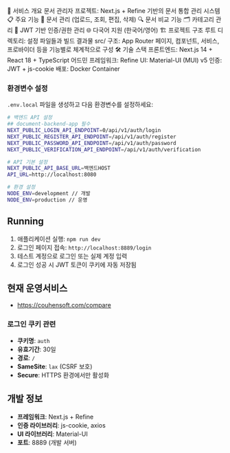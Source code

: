 🎯 서비스 개요
문서 관리자 프로젝트: Next.js + Refine 기반의 문서 통합 관리 시스템
📋 주요 기능
📄 문서 관리 (업로드, 조회, 편집, 삭제)
🔍 문서 비교 기능
🗂️ 카테고리 관리
🔐 JWT 기반 인증/권한 관리
🌐 다국어 지원 (한국어/영어)
🏗️ 프로젝트 구조
루트 디렉토리: 설정 파일들과 빌드 결과물
src/ 구조: App Router 페이지, 컴포넌트, 서비스, 프로바이더 등을 기능별로 체계적으로 구성
🛠️ 기술 스택
프론트엔드: Next.js 14 + React 18 + TypeScript
어드민 프레임워크: Refine
UI: Material-UI (MUI) v5
인증: JWT + js-cookie
배포: Docker Container

### 환경변수 설정
`.env.local` 파일을 생성하고 다음 환경변수를 설정하세요:

```bash
# 백엔드 API 설정
## document-backend-app 필수
NEXT_PUBLIC_LOGIN_API_ENDPOINT=0/api/v1/auth/login
NEXT_PUBLIC_REGISTER_API_ENDPOINT=/api/v1/auth/register
NEXT_PUBLIC_PASSWORD_API_ENDPOINT=/api/v1/auth/password
NEXT_PUBLIC_VERIFICATION_API_ENDPOINT=/api/v1/auth/verification

# API 기본 설정
NEXT_PUBLIC_API_BASE_URL=백엔드HOST
API_URL=http://localhost:8080

# 환경 설정
NODE_ENV=development // 개발
NODE_ENV=production // 운영
``` 

## Running
1. 애플리케이션 실행: `npm run dev`
2. 로그인 페이지 접속: `http://localhost:8889/login`
3. 테스트 계정으로 로그인 또는 실제 계정 입력
4. 로그인 성공 시 JWT 토큰이 쿠키에 자동 저장됨


## 현재 운영서비스
* https://couhensoft.com/compare

### 로그인 쿠키 관련 
- **쿠키명**: `auth`
- **유효기간**: 30일
- **경로**: `/`
- **SameSite**: `lax` (CSRF 보호)
- **Secure**: HTTPS 환경에서만 활성화

## 개발 정보
- **프레임워크**: Next.js + Refine
- **인증 라이브러리**: js-cookie, axios
- **UI 라이브러리**: Material-UI
- **포트**: 8889 (개발 서버)
